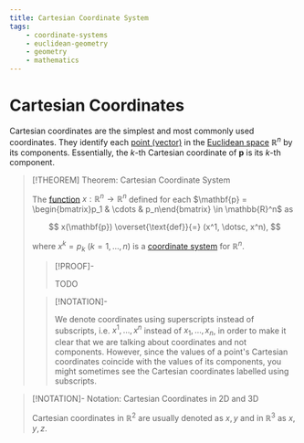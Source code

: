 ```yaml
---
title: Cartesian Coordinate System
tags:
    - coordinate-systems
    - euclidean-geometry
    - geometry
    - mathematics
---
```


# Cartesian Coordinates

Cartesian coordinates are the simplest and most commonly used coordinates. They identify each [point (vector)](../Points%20vs%20Vectors/index.md) in the [Euclidean space](../index.md) $\mathbb{R}^n$ by its components. Essentially, the $k$-th Cartesian coordinate of $\mathbf{p}$ is its $k$-th component.

>[!THEOREM] Theorem: Cartesian Coordinate System
>
>The [function](../../../../Analysis/Real%20Analysis/Real%20Vector%20Functions/Vector%20Fields/Real%20Vector%20Field.md) $x: \mathbb{R}^n \to \mathbb{R}^n$ defined for each $\mathbf{p} = \begin{bmatrix}p_1 & \cdots & p_n\end{bmatrix} \in \mathbb{R}^n$ as
>
>$$
>x(\mathbf{p}) \overset{\text{def}}{=} (x^1, \dotsc, x^n),
>$$
>
>where $x^k = p_k$ ($k = 1, \dotsc, n$) is a [coordinate system](./index.md) for $\mathbb{R}^n$.
>
>>[!PROOF]-
>>
>>TODO
>>
>
>>[!NOTATION]-
>>
>>We denote coordinates using superscripts instead of subscripts, i.e. $x^1, \dotsc, x^n$ instead of $x_1, \dotsc, x_n$, in order to make it clear that we are talking about coordinates and not components. However, since the values of a point's Cartesian coordinates coincide with the values of its components, you might sometimes see the Cartesian coordinates labelled using subscripts.
>>
>

>[!NOTATION]- Notation: Cartesian Coordinates in 2D and 3D
>
>Cartesian coordinates in $\mathbb{R}^2$ are usually denoted as $x,y$ and in $\mathbb{R}^3$ as $x,y,z$.
>